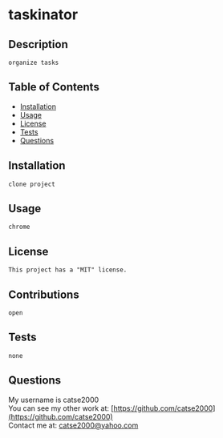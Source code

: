 
  # taskinator

  ## Description
    organize tasks

  ## Table of Contents
  - [Installation](#installation)
  - [Usage](#usage)
  - [License](#license)
  - [Tests](#tests)
  - [Questions](#questions)

  ## Installation
    clone project

  ## Usage
    chrome

  ## License
    This project has a "MIT" license.

  ## Contributions
    open

  ## Tests
    none

  ## Questions
  My username is catse2000 <br>
  You can see my other work at: [https://github.com/catse2000](https://github.com/catse2000) <br>
  Contact me at: [catse2000@yahoo.com](mailto:catse2000@yahoo.com)
